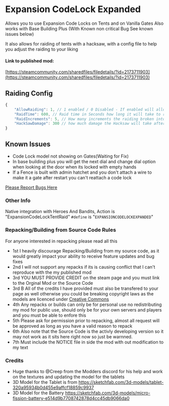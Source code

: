 # Expansion CodeLock Expanded
 
Allows you to use Expansion Code Locks on Tents and on Vanilla Gates
Also works with Base Building Plus
(With Known non critical Bug See known issues below)

It also allows for raiding of tents with a hacksaw, with a config file to help you adjust the raiding to your liking

#### Link to published mod: 
[https://steamcommunity.com/sharedfiles/filedetails/?id=2173711903](https://steamcommunity.com/sharedfiles/filedetails/?id=2173711903)

## Raiding Config
```javascript
{
    "AllowRaiding": 1, // 1 enabled / 0 Disabled - If enabled will allow raiding of tents with a hacksaw
    "RaidTime": 600, // Raid time in Seconds how long it will take to raid a tent with a hacksaw
    "RaidIncrements": 5, // How many increments the raiding broken into
    "HackSawDamage": 300 // how much damage the Hacksaw will take after a success full raid 
}
```


## Known Issues
- Code Lock model not showing on Gates(Waiting for Fix)
- In base building plus you will get the next dial and change dial option when looking at the door when its locked with empty hands
- If a Fence is built with admin hatchet and you don't attach a wire to make it a gate after restart you can't reattach a code lock

[Please Report Bugs Here](https://steamcommunity.com/workshop/filedetails/discussion/2173711903/4078523564610860692/)

### Other Info
Native integration with Heroes And Bandits, Action is "ExpansionCodeLockTentRaid"
`#define` is "`EXPANSIONCODELOCKEXPANDED`"

### Repacking/Building from Source Code Rules
For anyone interested in repacking please read all this
- 1st I heavily discourage Repacking/Building from my source code, as it would greatly impact your ability to receive feature updates and bug fixes
- 2nd I will not support any repacks if its is causing conflict that I can't reproduce with the my published mod 
- 3rd YOU MUST PROVIDE CREDIT on the steam page and you must link to the Orginal Mod or the Source Code 
- 3rd B All of the credits I have provided must also be transfered to your page as well otherwise you could be breaking copyright laws as the models are licenced under [Creative Commons](https://creativecommons.org/licenses/by/4.0/)
- 4th Any repacks or builds can only be for personal use no redistributing my mod for public use, should only be for your own servers and players and you must be able to enfore this
- 5th Please ask for permission prior to repacking, almost all request will be approved as long as you have a valid reason to repack
- 6th Also note that the Source Code is the activly developing version so it may not work as it sits here right now so just be warnned.
- 7th Must include the NOTICE file in side the mod with out modification to my text

### Credits
- Huge thanks to @Creep from the Modders discord for his help and work on the textures and updating the model for the tablets
- 3D Model for the Tablet is from https://sketchfab.com/3d-models/tablet-320a95934b0d455e9affcf18859c9937
- 3D Model for the Battery https://sketchfab.com/3d-models/micro-fission-battery-e514d9b7708742878d4cc45db9066da0
